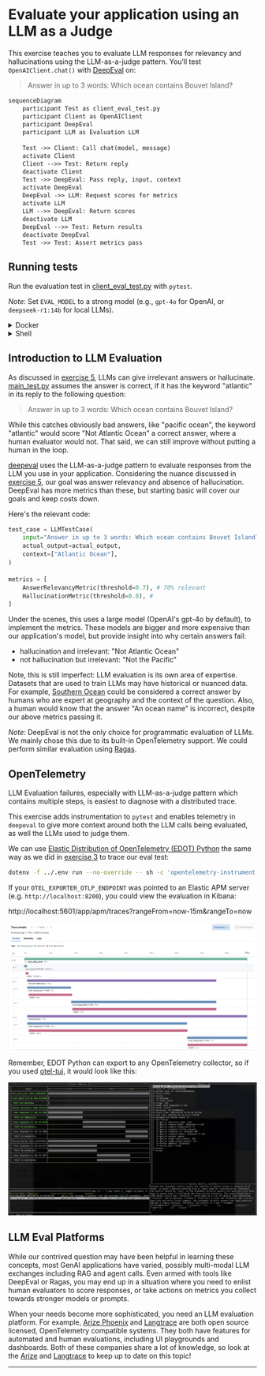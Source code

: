 # Evaluate your application using an LLM as a Judge

This exercise teaches you to evaluate LLM responses for relevancy and
hallucinations using the LLM-as-a-judge pattern. You’ll test
`OpenAIClient.chat()` with [DeepEval][deepeval] on:
> Answer in up to 3 words: Which ocean contains Bouvet Island?

```mermaid
sequenceDiagram
    participant Test as client_eval_test.py
    participant Client as OpenAIClient
    participant DeepEval
    participant LLM as Evaluation LLM

    Test ->> Client: Call chat(model, message)
    activate Client
    Client -->> Test: Return reply
    deactivate Client
    Test ->> DeepEval: Pass reply, input, context
    activate DeepEval
    DeepEval ->> LLM: Request scores for metrics
    activate LLM
    LLM -->> DeepEval: Return scores
    deactivate LLM
    DeepEval -->> Test: Return results
    deactivate DeepEval
    Test ->> Test: Assert metrics pass
```

## Running tests

Run the evaluation test in [client_eval_test.py](client_eval_test.py) with
`pytest`.

*Note*: Set `EVAL_MODEL` to a strong model (e.g., `gpt-4o` for OpenAI, or
`deepseek-r1:14b` for local LLMs).

<details>
<summary>Docker</summary>

```bash
docker compose run --build --rm eval-test
```

</details>

<details>
<summary>Shell</summary>


Install dependencies:
```bash
pip install -r requirements.txt
pip install -r requirements-dev.txt
```

Bootstrap instrumentation:
```bash
edot-bootstrap --action=install
# TODO(EDOT): remove when > v0.6.1
pip uninstall -y elastic-opentelemetry-instrumentation-openai
pip install 'elastic-opentelemetry-instrumentation-openai @ git+https://github.com/elastic/elastic-otel-python-instrumentations.git@main#subdirectory=instrumentation/elastic-opentelemetry-instrumentation-openai'
```

Run the test:
```bash
dotenv -f ../.env run --no-override -- sh -c 'pytest -m eval'
```

</details>

## Introduction to LLM Evaluation

As discussed in [exercise 5](../05-test), LLMs can give irrelevant answers or
hallucinate. [main_test.py](main_test.py) assumes the answer is correct, if it
has the keyword "atlantic" in its reply to the following question:
> Answer in up to 3 words: Which ocean contains Bouvet Island?

While this catches obviously bad answers, like "pacific ocean", the keyword
"atlantic" would score "Not Atlantic Ocean" a correct answer, where a human
evaluator would not. That said, we can still improve without putting a human
in the loop.

[deepeval][deepeval] uses the LLM-as-a-judge pattern to evaluate responses from
the LLM you use in your application. Considering the nuance discussed in
[exercise 5](../05-test), our goal was answer relevancy and absence of
hallucination. DeepEval has more metrics than these, but starting basic will
cover our goals and keep costs down.

Here's the relevant code:
```python
test_case = LLMTestCase(
    input="Answer in up to 3 words: Which ocean contains Bouvet Island?",
    actual_output=actual_output,
    context=["Atlantic Ocean"],
)

metrics = [
    AnswerRelevancyMetric(threshold=0.7), # 70% relevant
    HallucinationMetric(threshold=0.8), #
]
```

Under the scenes, this uses a large model (OpenAI's gpt-4o by default), to
implement the metrics. These models are bigger and more expensive than our
application's model, but provide insight into why certain answers fail:
* hallucination and irrelevant: "Not Atlantic Ocean"
* not hallucination but irrelevant: "Not the Pacific"

Note, this is still imperfect: LLM evaluation is its own area of expertise.
Datasets that are used to train LLMs may have historical or nuanced data. For
example, [Southern Ocean][southern-ocean] could be considered a correct answer
by humans who are expert at geography and the context of the question. Also, a
human would know that the answer "An ocean name" is incorrect, despite our
above metrics passing it.

*Note*: DeepEval is not the only choice for programmatic evaluation of LLMs. We
mainly chose this due to its built-in OpenTelemetry support. We could perform
similar evaluation using [Ragas][ragas].

## OpenTelemetry

LLM Evaluation failures, especially with LLM-as-a-judge pattern which contains
multiple steps, is easiest to diagnose with a distributed trace.

This exercise adds instrumentation to `pytest` and enables telemetry in
`deepeval` to give more context around both the LLM calls being evaluated, as
well the LLMs used to judge them.

We can use [Elastic Distribution of OpenTelemetry (EDOT) Python][edot-python]
the same way as we did in [exercise 3](../03-opentelemetry) to trace our eval
test:

```bash
dotenv -f ../.env run --no-override -- sh -c 'opentelemetry-instrument pytest -m eval'
```

If your `OTEL_EXPORTER_OTLP_ENDPOINT` was pointed to an Elastic APM server
(e.g. `http://localhost:8200`), you could view the evaluation in Kibana:

http://localhost:5601/app/apm/traces?rangeFrom=now-15m&rangeTo=now

![Kibana screenshot](kibana.jpg)

Remember, EDOT Python can export to any OpenTelemetry collector, so if you used
[otel-tui][otel-tui], it would look like this:

![otel-tui screenshot](otel-tui.jpg)

## LLM Eval Platforms

While our contrived question may have been helpful in learning these concepts,
most GenAI applications have varied, possibly multi-modal LLM exchanges
including RAG and agent calls. Even armed with tools like DeepEval or Ragas,
you may end up in a situation where you need to enlist human evaluators to
score responses, or take actions on metrics you collect towards stronger models
or prompts.

When your needs become more sophisticated, you need an LLM evaluation platform.
For example, [Arize Phoenix][phoenix] and [Langtrace][langtrace] are both open
source licensed, OpenTelemetry compatible systems. They both have features for
automated and human evaluations, including UI playgrounds and dashboards. Both
of these companies share a lot of knowledge, so look at the [Arize][arize-blog]
and [Langtrace][langtrace-blog] to keep up to date on this topic! 

---
[prev]: ../06-http-replay
[deepeval]: https://docs.confident-ai.com/
[ragas]: https://docs.ragas.io
[southern-ocean]: https://en.wikipedia.org/wiki/Southern_Ocean
[edot-python]: https://github.com/elastic/elastic-otel-python
[otel-tui]: https://github.com/ymtdzzz/otel-tui
[phoenix]: https://docs.arize.com/phoenix
[langtrace]: https://langtrace.ai/
[arize-blog]: https://arize.com/blog/
[langtrace-blog]: https://www.langtrace.ai/blog
